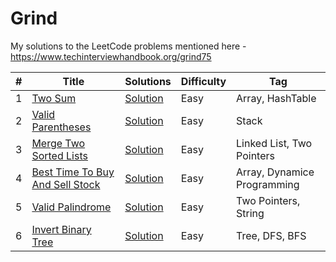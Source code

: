 # Grind

My solutions to the LeetCode problems mentioned here - https://www.techinterviewhandbook.org/grind75

| #   | Title                                                                                             | Solutions                                                                                                                              | Difficulty | Tag                         |
|-----|---------------------------------------------------------------------------------------------------|----------------------------------------------------------------------------------------------------------------------------------------|------------|-----------------------------|
| 1   | [Two Sum](https://leetcode.com/problems/two-sum/)                                                 | [Solution](https://github.com/ani03sha/Grind/blob/main/src/main/java/org/redquark/grind/problems/easy/TwoSum.java)                     | Easy       | Array, HashTable            |
| 2   | [Valid Parentheses](https://leetcode.com/problems/valid-parentheses/)                             | [Solution](https://github.com/ani03sha/Grind/blob/main/src/main/java/org/redquark/grind/problems/easy/ValidParentheses.java)           | Easy       | Stack                       |
| 3   | [Merge Two Sorted Lists](https://leetcode.com/problems/merge-two-sorted-lists/)                   | [Solution](https://github.com/ani03sha/Grind/blob/main/src/main/java/org/redquark/grind/problems/easy/MergeTwoSortedLists.java)        | Easy       | Linked List, Two Pointers   |
| 4   | [Best Time To Buy And Sell Stock](https://leetcode.com/problems/best-time-to-buy-and-sell-stock/) | [Solution](https://github.com/ani03sha/Grind/blob/main/src/main/java/org/redquark/grind/problems/easy/BestTimeToBuyAndSellStocks.java) | Easy       | Array, Dynamice Programming |
| 5   | [Valid Palindrome](https://leetcode.com/problems/valid-palindrome/)                               | [Solution](https://github.com/ani03sha/Grind/blob/main/src/main/java/org/redquark/grind/problems/easy/ValidPalindrome.java)            | Easy       | Two Pointers, String        |
| 6   | [Invert Binary Tree](https://leetcode.com/problems/invert-binary-tree/)                           | [Solution](https://github.com/ani03sha/Grind/blob/main/src/main/java/org/redquark/grind/problems/easy/InvertBinaryTree.java)           | Easy       | Tree, DFS, BFS              |